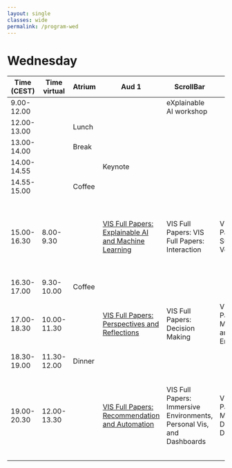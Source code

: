 ```yaml
---
layout: single
classes: wide
permalink: /program-wed
---
```


# Wednesday
| Time (CEST) | Time virtual | Atrium  | Aud 1                                                        | ScrollBar                                                    | Room 3                                              | Room 4                                                       | Room 5                                                       | Room 6                                                     | Room 7                                                       |
| ----------- | ------------ | ------- | ------------------------------------------------------------ | ------------------------------------------------------------ | --------------------------------------------------- | ------------------------------------------------------------ | ------------------------------------------------------------ | ---------------------------------------------------------- | ------------------------------------------------------------ |
| 9.00-12.00  |              |         |                                                              | eXplainable AI workshop                                      |                                                     |                                                              |                                                              |                                                            |                                                              |
| 12.00-13.00 |              | Lunch   |                                                              |                                                              |                                                     |                                                              |                                                              |                                                            |                                                              |
| 13.00-14.00 |              | Break   |                                                              |                                                              |                                                     |                                                              |                                                              |                                                            |                                                              |
| 14.00-14.55 |              |         | Keynote                                                      |                                                              |                                                     |                                                              |                                                              |                                                            |                                                              |
| 14.55-15.00 |              | Coffee  |                                                              |                                                              |                                                     |                                                              |                                                              |                                                            |                                                              |
| 15.00-16.30 | 8.00-9.30    |         | [VIS Full Papers: Explainable AI and Machine Learning](https://virtual.ieeevis.org/year/2021/session_v-full-full20.html) | VIS Full Papers: VIS Full Papers: Interaction                | VIS Full Papers: Surfaces and Volumes               | VIS Full Papers: Graphical Perception and Coloring           | VIS Short Papers: Social Sciences, Software Tools, Journalism, and Storytelling | VIS Panels: Wait...when did we sign up to be economists?   | VizSec: Opening, Keynote and Best Paper                      |
| 16.30-17.00 | 9.30-10.00   | Coffee  |                                                              |                                                              |                                                     |                                                              |                                                              |                                                            |                                                              |
| 17.00-18.30 | 10.00-11.30  |         | [VIS Full Papers: Perspectives and Reflections](https://virtual.ieeevis.org/year/2021/session_v-full-full13.html) | VIS Full Papers: Decision Making                             | VIS Full Papers: Multi-View and Visual Environments | VIS CG&A Presentations: Data Physicalization                 | VIS Short Papers: AI+VIS                                     | VIS Panels: What is the Role of VIS in Combating COVID-19? | VizSec: Machine Learning and Privacy                         |
| 18.30-19.00 | 11.30-12.00  | Dinner  |                                                              |                                                              |                                                     |                                                              |                                                              |                                                            |                                                              |
| 19.00-20.30 | 12.00-13.30  |         | [VIS Full Papers: Recommendation and Automation](https://virtual.ieeevis.org/year/2021/session_v-full-full5.html) | VIS Full Papers: Immersive Environments, Personal Vis, and Dashboards | VIS Full Papers: Multi-Dimensional Data             | VIS CG&A Presentations: Visualizing big issues: Culture, Climate Change, and Communities | Application Spotlights: In Situ Inference: Advanced Data Science for Space Weather Modeling | VIS Arts Program: VISAP Session 1                          | VizSec: Threat Detection, Computer Forensics & Software Vulnerability Analysis |
